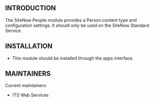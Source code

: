 INTRODUCTION
------------
The SiteNow People module provides a Person content type and configuration
settings. It should only be used on the SiteNow Standard Service.

INSTALLATION
------------
 * This module should be installed through the apps interface.

MAINTAINERS
-----------
Current maintainers:
 * ITS Web Services
